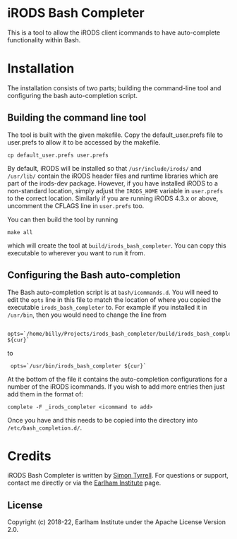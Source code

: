 ﻿# iRODS Bash Completer

This is a tool to allow the iRODS client icommands to have auto-complete functionality within Bash.

# Installation

The installation consists of two parts; building the command-line tool and configuring the bash auto-completion 
script.

## Building the command line tool

The tool is built with the given makefile. Copy the default_user.prefs file to user.prefs to allow it to be accessed by the makefile.

~~~
cp default_user.prefs user.prefs
~~~


By default, iRODS will be installed so that  ```/usr/include/irods/``` and ```/usr/lib/``` contain  the iRODS header files and runtime libraries which are part of the irods-dev package. However, if you have installed iRODS to a non-standard
location, simply adjust the ```IRODS_HOME``` variable in ```user.prefs``` to the correct location. Similarly if you are running iRODS 4.3.x or above, uncomment the CFLAGS line in ```user.prefs``` too.  

You can then build the tool by running

~~~
make all
~~~

which will create the tool at ```build/irods_bash_completer```. You can copy this executable to wherever you want to run it from.

## Configuring the Bash auto-completion

The Bash auto-completion script is at ```bash/icommands.d```. You will need to edit the ```opts``` line in this file to match the 
location of where you copied the executable ```irods_bash_completer``` to. For example if you installed it in ```/usr/bin```, then
you would need to change the line from

~~~
 opts=`/home/billy/Projects/irods_bash_completer/build/irods_bash_completer ${cur}`
~~~

to 

~~~
 opts=`/usr/bin/irods_bash_completer ${cur}`
~~~

At the bottom of the file it contains the auto-completion configurations for a number of the iRODS icommands. If you wish to add more 
entries then just add them in the format of:

~~~
complete -F _irods_completer <icommand to add>
~~~

Once you have and this needs to be copied into the directory into ```/etc/bash_completion.d/```. 


# Credits

iRODS Bash Completer is written by [Simon Tyrrell](https://github.com/billyfish). For questions or support, contact me directly or 
via the [Earlham Institute](http://www.earlham.ac.uk/contact-us/) page.


## License ##

Copyright (c) 2018-22, Earlham Institute under the Apache License Version 2.0.
